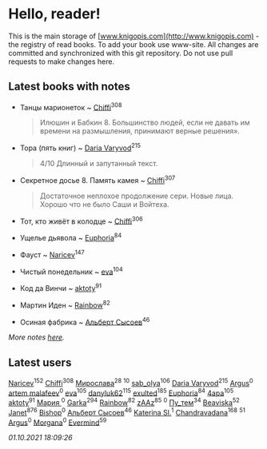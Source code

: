 # Hello, reader!
This is the main storage of [www.knigopis.com](http://www.knigopis.com) - the registry of read books.
To add your book use www-site. All changes are committed and synchronized with this git repository.
Do not use pull requests to make changes here.


## Latest books with notes
* Танцы марионеток ~ [Chiffi](users/105/105831994080785626680-google)<sup>308</sup>
    > Илюшин и Бабкин 8. Большинство людей, если не давать им времени на размышления, принимают верные решения».

* Тора (пять книг) ~ [Daria Varyvod](users/829/829893410524253-facebook)<sup>215</sup>
    > 4/10 Длинный и запутанный текст.

* Секретное досье 8. Память камея ~ [Chiffi](users/105/105831994080785626680-google)<sup>307</sup>
    > Достаточное неплохое продолжение сери. Новые лица. Хорошо что не было Саши и Войтеха.

* Тот, кто живёт в колодце ~ [Chiffi](users/105/105831994080785626680-google)<sup>306</sup>

* Ущелье дьявола ~ [Euphoria](users/106/106304994652616315178-google)<sup>84</sup>

* Фауст ~ [Naricev](users/107/107090515204537133928-google)<sup>147</sup>

* Чистый понедельник ~ [eva](users/111/111656270551033014778-google)<sup>104</sup>

* Код да Винчи ~ [aktoty](users/275/275766107-vkontakte)<sup>91</sup>

* Мартин Иден ~ [Rainbow](users/109/109787328219839805802-google)<sup>82</sup>

* Осиная фабрика ~ [Альберт Сысоев](users/474/47446642-vkontakte)<sup>46</sup>


_More notes [here](latest_books_with_notes.md)._


## Latest users
[Naricev](users/107/107090515204537133928-google)<sup>152</sup> 
[Chiffi](users/105/105831994080785626680-google)<sup>308</sup> 
[Мирослава](users/106/106107989792957993574-google)<sup>28</sup> 
[](users/110/110108278789076439525-google)<sup>10</sup> 
[sab_olya](users/139/139338401-vkontakte)<sup>106</sup> 
[Daria Varyvod](users/829/829893410524253-facebook)<sup>215</sup> 
[Argus](users/104/104589481690203844799-google)<sup>0</sup> 
[artem malafeev](users/387/387592938-vkontakte)<sup>0</sup> 
[eva](users/111/111656270551033014778-google)<sup>105</sup> 
[danyluk62](users/374/374149854-vkontakte)<sup>115</sup> 
[exulted](users/100/100599204551896265722-google)<sup>185</sup> 
[Euphoria](users/106/106304994652616315178-google)<sup>84</sup> 
[4apa](users/117/117392596378069249667-google)<sup>105</sup> 
[aktoty](users/275/275766107-vkontakte)<sup>91</sup> 
[Мария ](users/370/3707684412667781-facebook)<sup>0</sup> 
[Garka](users/115/115753719718250012620-google)<sup>294</sup> 
[Rainbow](users/109/109787328219839805802-google)<sup>82</sup> 
[zAAz](users/202/202248233-vkontakte)<sup>85</sup> 
[](users/100/100404933895137497570-google)<sup>0</sup> 
[Пу_тем](users/344/3448154788585127-facebook)<sup>34</sup> 
[Beaviska](users/102/10202544960024508-facebook)<sup>52</sup> 
[Janet](users/108/108113656204404967440-google)<sup>876</sup> 
[Bishop](users/585/585beafacefdc531-liveid)<sup>0</sup> 
[Альберт Сысоев](users/474/47446642-vkontakte)<sup>46</sup> 
[Katerina Sl.](users/108/108667673949731191831-google)<sup>1</sup> 
[Chandravadana](users/105/105866022348292919948-google)<sup>168</sup> 
[](users/153/1537586159620888-facebook)<sup>51</sup> 
[Argus](users/104/104589481690203844799-googleplus)<sup>0</sup> 
[Morgana](users/113/113848823251983069565-google)<sup>0</sup> 
[Evermind](users/302/302928912-vkontakte)<sup>59</sup> 


_01.10.2021 18:09:26_
